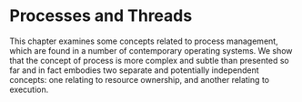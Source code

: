 # Processes and Threads

This chapter examines some concepts related to process management, which are found in a number of contemporary operating systems. We show that the concept of process is more complex and subtle than presented so far and in fact embodies two separate and potentially independent concepts: one relating to resource ownership, and another relating to execution.
